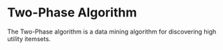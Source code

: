 Two-Phase Algorithm
=================

The Two-Phase algorithm is a data mining algorithm for discovering high utility itemsets.
